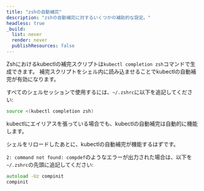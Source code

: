 ```yaml
---
title: "zshの自動補完"
description: "zshの自動補完に対するいくつかの補助的な設定。"
headless: true
_build:
  list: never
  render: never
  publishResources: false
---
```


Zshにおけるkubectlの補完スクリプトは`kubectl completion zsh`コマンドで生成できます。
補完スクリプトをシェル内に読み込ませることでkubectlの自動補完が有効になります。

すべてのシェルセッションで使用するには、`~/.zshrc`に以下を追記してください:

```zsh
source <(kubectl completion zsh)
```

kubectlにエイリアスを張っている場合でも、kubectlの自動補完は自動的に機能します。

シェルをリロードしたあとに、kubectlの自動補完が機能するはずです。

`2: command not found: compdef`のようなエラーが出力された場合は、以下を`~/.zshrc`の先頭に追記してください:

```zsh
autoload -Uz compinit
compinit
```